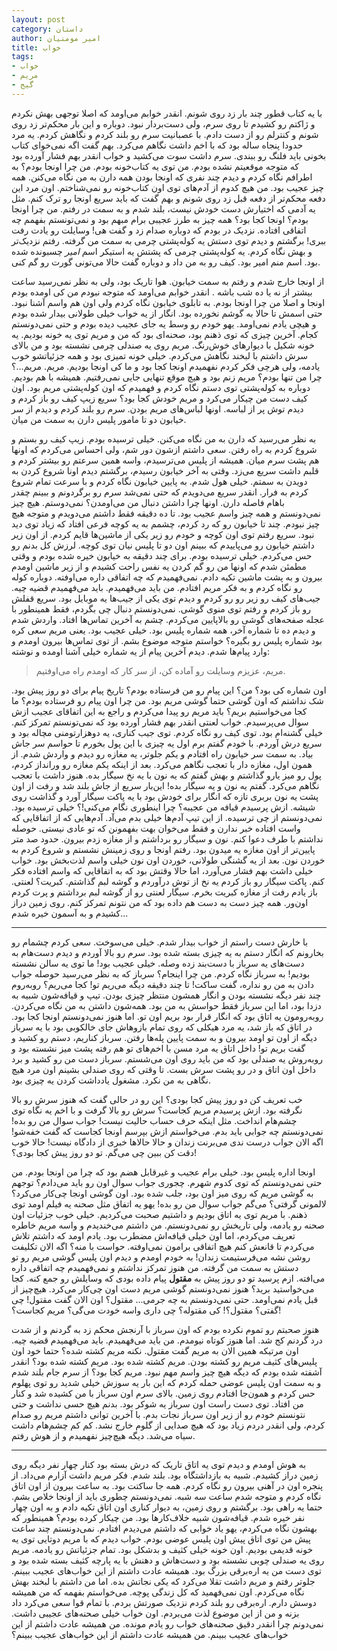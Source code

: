 ```yaml
---
layout: post
category: داستان
author: امیر مومنیان
title: خواب
tags:
- خواب
- مریم
- گیج
---
```


با یه کتاب قطور چند بار زد روی شونم. انقدر خوابم می‌اومد که اصلا توجهی بهش نکردم و ژاکتم رو کشیدم تا روی سرم، ولی دست‌بردار نبود. دوباره و این بار محکم‌تر زد روی شونم و کنترلم رو از دست دادم. با عصبانیت سرم رو بلند کردم و نگاهش کردم. یه مرد حدودا پنجاه ساله بود که با اخم داشت نگاهم می‌کرد. بهم گفت اگه نمی‌خوای کتاب بخونی باید فلنگ رو ببندی. سرم داشت سوت می‌کشید و خواب انقدر بهم فشار آورده بود که متوجه موقعیتم نشده بودم. من توی یه کتاب‌خونه بودم. من چرا اونجا بودم؟ به اطرافم نگاه کردم و دیدم چند نفری که اونجا بودن همه دارن به من نگاه می‌کنن. همه چیز عجیب بود. من هیچ کدوم از آدم‌های توی اون کتاب‌خونه رو نمی‌شناختم. اون مرد این دفعه محکم‌تر از دفعه قبل زد روی شونم و بهم گفت که باید سریع اونجا رو ترک کنم. مثل یه آدمی که اختیارش دست خودش نیست، بلند شدم و به سمت در رفتم. من چرا اونجا بودم؟ اونجا کجا بود؟ همه چیز به طرز عجیبی برام مبهم بود و نمی‌تونستم بفهمم چه اتفاقی افتاده. نزدیک در بودم که دوباره صدام زد و گفت هی! وسایلت رو یادت رفت ببری! برگشتم و دیدم توی دستش یه کوله‌پشتی چرمی به سمت من گرفته. رفتم نزدیک‌تر و بهش نگاه کردم. یه کوله‌پشتی چرمی که پشتش یه استیکر اسم _امیر_ چسبونده شده بود. اسم منم امیر بود. کیف رو به من داد و دوباره گفت حالا می‌تونی گورت رو گم کنی.

از اونجا خارج شدم و رفتم به سمت خیابون. هوا تاریک بود، ولی به نظر نمی‌رسید ساعت بیشتر از نه یا ده شب باشه . انقدر خوابم می‌اومد که متوجه نبودم من کی اومده بودم اونجا و اصلا من چرا اونجا بودم. به تابلوی خیابون نگاه کردم ولی اون هم واسم آشنا نبود. حتی اسمش تا حالا به گوشم نخورده بود. انگار از یه خواب خیلی طولانی بیدار شده بودم و هیچی یادم نمی‌اومد. یهو خودم رو وسط یه جای عجیب دیده بودم و حتی نمی‌دونستم کجام. آخرین چیزی که توی ذهنم بود، صحنه‌ای بود که من و مریم توی یه خونه بودیم. یه خونه شکیل با دیوار‌های خوش‌رنگ. مریم روی یه صندلی چرمی نشسته بود و من بالای سرش داشتم با لبخند نگاهش می‌کردم. خیلی خونه تمیزی بود و همه جزئیاتشو خوب یادمه، ولی هرچی فکر کردم نفهمیدم اونجا کجا بود و ما کی اونجا بودیم. مریم. مریم...؟ چرا من تنها بودم؟ مریم زنم بود و هیچ موقع تنهایی جایی نمی‌رفتیم. همیشه با هم بودیم. دوباره به کوله‌پشتی توی دستم نگاه کردم و فهمیدم که اون کوله‌پشتی مریم بود. اون کیف دست من چیکار می‌کرد و مریم خودش کجا بود؟ سریع زیپ کیف رو باز کردم و دیدم توش پر از لباسه. اونها لباس‌های مریم بودن. سرم رو بلند کردم و دیدم از سر خیابون دو تا مامور پلیس دارن به سمت من میان.

به نظر می‌رسید که دارن به من نگاه می‌کنن. خیلی ترسیده بودم. زیپ کیف رو بستم و شروع کردم به راه رفتن. سعی داشتم ازشون دور شم، ولی احساس می‌کردم که اونها هم پشت سرم میان. همیشه از پلیس می‌ترسیدم، واسه همین سرعتم رو بیشتر کردم و قلبم داشت سریع می‌زد. وقتی به آخر خیابون رسیدم، برگشتم دیدم اونا شروع کردن به دویدن به سمتم. خیلی هول شدم. به پایین خیابون نگاه کردم و با سرعت تمام شروع کردم به فرار. انقدر سریع می‌دویدم که حتی نمی‌شد سرم رو برگردونم و ببینم چقدر باهام فاصله دارن. اونها چرا داشتن دنبال من می‌اومدن؟ نمی‌دوستم. هیچ چیز نمی‌دونستم و همه چیز واسم عجیب بود. تا ده دقیقه فقط داشتم می‌دویدم و متوجه هیچ چیز نبودم. چند تا خیابون رو که رد کردم، چشمم به یه کوچه فرعی افتاد که زیاد توی دید نبود. سریع رفتم توی اون کوچه و خودم رو زیر یکی از ماشین‌ها قایم کردم. از اون زیر داشتم خیابون رو می‌پاییدم که ببینم اون دو تا پلیس نیان توی کوچه. لرزش کل بدنم رو حس می‌کردم. خیلی ترسیده بودم. برای چند دقیقه به خیابون خیره شده بودم و وقتی مطمئن شدم که اونها من رو گم کردن یه نفس راحت کشیدم و از زیر ماشین اومدم بیرون و به پشت ماشین تکیه دادم. نمی‌فهمیدم که چه اتفاقی داره می‌اوفته. دوباره کوله رو نگاه کردم و به فکر مریم افتادم. من باید می‌فهمیدم. باید می‌فهمیدم قضیه چیه. جیب‌های کیف رو زیر رو رو کردم و دیدم توی یکی از جیب‌ها یه موبایل بود. سریع قفلش رو باز کردم و رفتم توی منوی گوشی. نمی‌دونستم دنبال چی بگردم، فقط همینطور با عجله صفحه‌های گوشی رو بالاپایین می‌کردم. چشم به آخرین تماس‌ها افتاد. واردش شدم و دیدم ده تا شماره آخر، همه شماره پلیس بود. خیلی عجیب بود. یعنی مریم سعی کره بود شماره پلیس رو بگیره؟ خواستم متوجه موضوع بشم. از توی تماس‌ها بیرون اومدم و وارد پیام‌ها شدم. دیدم آخرین پیام از یه شماره خیلی آشنا اومده و نوشته:

> مریم، عزیزم وسایلت رو آماده کن، از سر کار که اومدم راه می‌اوفتیم.

اون شماره کی بود؟ من؟ این پیام رو من فرستاده بودم؟ تاریخ پیام برای دو روز پیش بود. شک نداشتم که اون گوشی حتما گوشی مریم بود. من چرا اون پیام رو فرستاده بودم؟ ما کجا می‌خواستیم بریم؟ باید مریم رو پیدا می‌کردم و راجع به این اتفاقای عجیب ازش سوال می‌پرسیدم. خواب لعنتی انقدر بهم فشار آورده بود که نمی‌تونستم تمرکز کنم. خیلی گشنه‌ام بود. توی کیف رو نگاه کردم. توی جیب کناری، یه دوهزارتومنی مچاله بود و سریع درش آوردم. با خودم گفتم برم اول یه چیزی با این پول بخورم تا حواسم سر جاش بیاد. به سمت سر خیابون راه افتادم و یکم جلوتر، یه مغازه رو دیدم و واردش شدم. از همون اول، مغازه دار با تعجب نگاهم می‌کرد. بعد از اینکه یکم مغازه رو ورانداز کردم، پول رو میز یارو گذاشتم و بهش گفتم که یه نون با یه نخ سیگار بده. هنوز داشت با تعجب نگاهم می‌کرد. گفتم یه نون و یه سیگار بده! این‌بار سریع از جاش بلند شد و رفت از اون پشت یه نون بربری تازه که انگار برای خودش بود با یه پاکت سیگار آورد و گذاشت روی شیشه. ازش پرسیدم قیافه من عجیبه؟ چرا اینطوری نگام می‌کنی!؟ خیلی ترسیده بود. نمی‌دونستم از چی ترسیده. از این تیپ آدم‌ها خیلی بدم می‌آد. آدم‌هایی که از اتفاقایی که واست افتاده خبر ندارن و فقط می‌خوان بهت بفهمونن که تو عادی نیستی. حوصله نداشتم با طرف دعوا کنم. نون و سیگار رو برداشتم و از مغازه زدم بیرون. حدود صد متر پایین‌تر از اون مغازه یه میدون بود. رفتم اونجا و روی زمینش نشستم و شروع کردم به خوردن نون. بعد از یه گشنگی طولانی، خوردن اون نون خیلی واسم لذت‌بخش بود. خواب خیلی داشت بهم فشار می‌آورد، اما حالا وقتش بود که به اتفاقایی که واسم افتاده فکر کنم. پاکت سیگار رو باز کردم یه نخ از توش درآوردم و گوشه لبم گذاشتم. کبریت؟ لعنتی. باز یادم رفت از مغازه کبریت بخرم. سیگار لعنتی رو از گوشه لبم برداشتم و پرت کردم اون‌ور. همه چیز دست به دست هم داده بود که من نتونم تمرکز کنم. روی زمین دراز کشیدم و به آسمون خیره شدم...

---

با خارش دست راستم از خواب بیدار شدم. خیلی می‌سوخت. سعی کردم چشمام رو بخارونم که انگار دستم به یه چیزی بسته شده بود. سرم رو بالا آوردم و دیدم دست‌هام به دست‌های یه سرباز با دست‌بند زده وصله. خیلی عجیب بود! ما توی یه سالن نشسته بودیم! به سرباز نگاه کردم. من چرا اینجام؟ سرباز که به نظر می‌رسید حوصله جواب دادن به من رو نداره، گفت ساکت! تا چند دقیقه دیگه می‌ریم تو! کجا می‌ریم؟ روبه‌روم چند نفر دیگه نشسته بودن و انگار همشون منتظر چیزی بودن. تیپ و قیافه‌شون شبیه به دزدا بود، اما این سرباز فقط حواسش به من بود. همه‌شون داشتن به من نگاه می‌کردن. روبه‌رومون یه اتاق بود که انگار قرار بود بریم اون تو. اما هنوز نمی‌دونستم اونجا کجا بود. در اتاق که باز شد، یه مرد هیکلی که روی تمام بازوهاش جای خالکوبی بود با یه سرباز دیگه از اون تو اومد بیرون و به سمت پایین پله‌ها رفتن. سرباز کناریم، دستم رو کشید و گفت بریم تو! داخل اتاق یه مرد مسن با اخم‌های تو هم رفته پشت میز نشسته بود و روبه‌روش یه صندلی بود که من باید روی اون می‌شستم. سرباز دست من رو کشید و برد داخل اون اتاق و در رو پشت سرش بست. تا وقتی که روی صندلی بشینم اون مرد هیچ نگاهی به من نکرد. مشغول یادداشت کردن یه چیزی بود.

خب تعریف کن دو روز پیش کجا بودی؟ این رو در حالی گفت که هنوز سرش رو بالا نگرفته بود. ازش پرسیدم مریم کجاست؟ سرش رو بالا گرفت و با اخم یه نگاه توی چشم‌هام انداخت. مثل اینکه حرف حساب حالیت نیست! جواب سوال من رو بده! نمی‌دونستم چه جوابی باید بدم. می‌خواستم ازش بپرسم اونجا کجاست که گفت خفه‌شو! اگه الان جواب درست ندی می‌برنت زندان و حالا حالاها خبری از دادگاه نیست! حالا خوب دقت کن ببین چی می‌گم. تو دو روز پیش کجا بودی؟!

اونجا اداره پلیس بود. خیلی برام عجیب و غیرقابل هضم بود که چرا من اونجا بودم. من حتی نمی‌دونستم که توی کدوم شهرم. چجوری جواب سوال اون رو باید می‌دادم؟ توجهم به گوشی مریم که روی میز اون بود، جلب شده بود. اون گوشی اونجا چی‌کار می‌کرد؟ لالمونی گرفتی؟ می‌گم جواب سوال من رو بده! یهو یه اتفاق مثل صحنه یه فیلم اومد توی ذهنم. با مریم توی یه اتاق بودیم و داشتیم صحبت می‌کردیم. خیلی خوب جزئیات اون صحنه رو یادمه، ولی تاریخش رو نمی‌دونستم. من داشتم می‌خندیدم و واسه مریم خاطره تعریف می‌کردم، اما اون خیلی قیافه‌اش مضطرب بود. یادم اومد که داشتم تلاش می‌کردم تا قانعش کنم هیچ اتفاقی برامون نمی‌اوفته. حواست با منه؟ اگه الان تکلیفت روشن نشه می‌فرستیمت زندان! به خودم اومدم و دیدم اون پلیس گوشی مریم رو تو دستش به سمت من گرفته. من هنوز تمرکز نداشتم و نمی‌فهمیدم چه اتفاقی داره می‌افته. ازم پرسید تو دو روز پیش به __مقتول__ پیام داده بودی که وسایلش رو جمع کنه. کجا می‌خواستید برید؟ هنوز نمی‌دونستم گوشی مریم دست اون چی‌کار می‌کرد. هیچ‌چیز از قبل یادم نمی‌اومد. حتی نمی‌دونستم به چه جرمی... مقتول؟ اون الان گفت مقتول! چی گفتی؟ مقتول؟! کی مقتوله؟ چی داری واسه خودت می‌گی؟ مریم کجاست؟!

هنوز صحبتم رو تموم نکرده بودم که اون سرباز با آرنجش محکم زد به گردنم و از شدت درد گردنم کج شد. اما هنوز کوتاه نیومدم. من باید می‌فهمیدم. باید می‌فهمیدم قضیه چیه. اون مرتیکه همین الان به مریم گفت مقتول. نکنه مریم کشته شده؟ حتما خود اون پلیس‌های کثیف مریم رو کشته بودن. مریم کشته شده بود. مریم کشته شده بود؟ انقدر آشفته شده بودم که دیگه هیچ چیز واسم مهم نبود. مریم کجا بود؟ از سرم جام بلند شدم و به سمت اون پلیس عوضی حمله کردم که این بار یه سوزش خیلی شدید رو توی پهلوم حس کردم و همون‌جا افتادم روی زمین. بالای سرم اون سرباز با من کشیده شد و کنار من افتاد. توی دست راست اون سرباز یه شوکر بود. بدنم هیچ حسی نداشت و حتی نتونستم خودم رو از زیر اون سرباز نجات بدم. با آخرین توانی داشتم مریم رو صدام کردم، ولی انقدر دردم زیاد بود که هیچ صدایی از گلوم خارج نشد. کم کم چشم‌هام داشت سیاه می‌شد. دیگه هیچ‌چیز نفهمیدم و از هوش رفتم.

---

به هوش اومدم و دیدم توی یه اتاق تاریک که درش بسته بود کنار چهار نفر دیگه روی زمین دراز کشیدم. شبیه به بازداشتگاه بود. بلند شدم. فکر مریم داشت آزارم می‌داد. از پنجره اون در آهنی بیرون رو نگاه کردم. همه جا ساکتت بود. به ساعت بیرون از اون اتاق نگاه کردم و متوجه شدم ساعت سه شبه. نمی‌دونستم چطوری باید از اونجا خلاص بشم. حتما یه راهی بود. برگشتم و روی زمین، به دیوار کناری اون اتاق تکیه دادم و به اون چهار نفر خیره شدم. قیافه‌شون شبیه خلاف‌کارها بود. من چیکار کرده بودم؟ همینطور که بهشون نگاه می‌‌کردم، یهو یاد خوابی که داشتم می‌دیدم افتادم. نمی‌دونستم چند ساعت پیش من توی اتاق پیش اون پلیس عوضی بودم. خواب دیدم که با مریم دوتایی توی یه خونه قدیمی بودیم. اون خونه خیلی کثیف و بدشکل بود. تمام جزئیاتش رو یادمه. مریم روی یه صندلی چوبی نشسته بود و دست‌هاش و دهنش با یه پارچه کثیف بسته شده بود و توی دست من یه اره‌برقی بزرگ بود. همیشه عادت داشتم از این خواب‌های عجیب ببینم. جلوتر رفتم و مریم داشت تقلا می‌کرد که یکی نجاتش بده. اما من داشتم با لبخند بهش نگاه می‌کردم. اون نمی‌فهمید که کل زندگی پوچه. می‌خواستم بفهمه که من همیشه دوسش دارم. اره‌برقی رو بلند کردم نزدیک صورتش بردم. با تمام قوا سعی می‌کرد داد بزنه و من از این موضوع لذت می‌بردم. اون خواب خیلی صحنه‌های عجیبی داشت. نمی‌دونم چرا انقدر دقیق صحنه‌های خواب رو یادم مونده. من همیشه عادت داشتم از این خواب‌های عجیب ببینم. من همیشه عادت داشتم از این خواب‌های عجیب ببینم؟